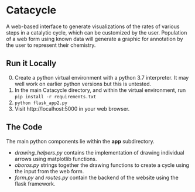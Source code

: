 # Catacycle
A web-based interface to generate visualizations of the rates of various steps in a catalytic cycle, which can be customized by the user. Population of a web form using known data will generate a graphic for annotation by the user to represent their chemistry.

## Run it Locally
0. Create a python virtual environment with a python 3.7 interpreter. It may well work on earlier python versions but this is untested. 
1. In the main Catacycle directory, and within the virtual environment, run `pip install -r requirements.txt`
2. `python flask_app2.py`
3. Visit http://localhost:5000 in your web browser.

## The Code
The main python components lie within the **app** subdirectory.  

- *drawing_helpers.py* contains the implementation of drawing individual arrows using matplotlib functions. 
- *oboros.py* strings together the drawing functions to create a cycle using the input from the web form.  
- *form.py* and *routes.py* contain the backend of the website using the flask framework.
